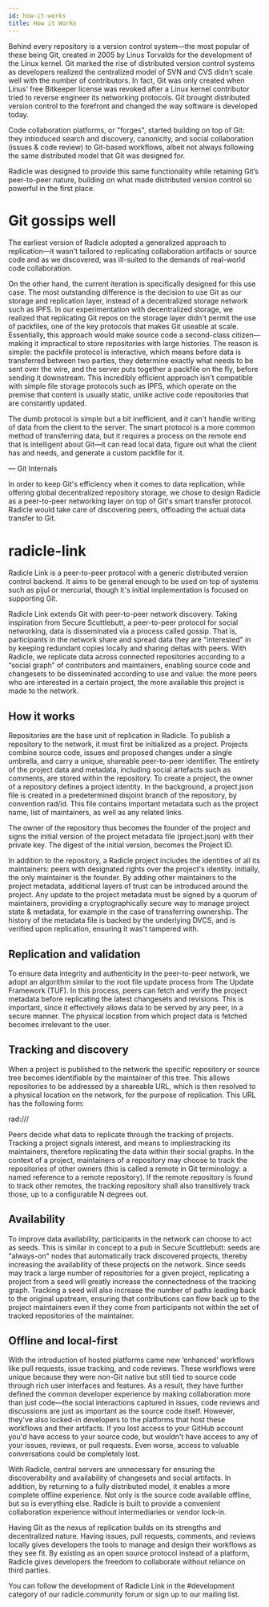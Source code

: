 ```yaml
---
id: how-it-works
title: How it Works
---
```


Behind every repository is a version control system—the most popular of these being Git, created in 2005 by Linus Torvalds for the development of the Linux kernel. Git marked the rise of distributed version control systems as developers realized the centralized model of SVN and CVS didn't scale well with the number of contributors. In fact, Git was only created when Linus’ free Bitkeeper license was revoked after a Linux kernel contributor tried to reverse engineer its networking protocols. Git brought distributed version control to the forefront and changed the way software is developed today.

Code collaboration platforms, or "forges", started building on top of Git: they introduced search and discovery, canonicity, and social collaboration (issues & code review) to Git-based workflows, albeit not always following the same distributed model that Git was designed for.

Radicle was designed to provide this same functionality while retaining Git’s peer-to-peer nature, building on what made distributed version control so powerful in the first place.

# Git gossips well

The earliest version of Radicle adopted a generalized approach to replication—it wasn’t tailored to replicating collaboration artifacts or source code and as we discovered, was ill-suited to the demands of real-world code collaboration.

On the other hand, the current iteration is specifically designed for this use case. The most outstanding difference is the decision to use Git as our storage and replication layer, instead of a decentralized storage network such as IPFS. In our experimentation with decentralized storage, we realized that replicating Git repos on the storage layer didn't permit the use of packfiles, one of the key protocols that makes Git useable at scale. Essentially, this approach would make source code a second-class citizen— making it impractical to store repositories with large histories. The reason is simple: the packfile protocol is interactive, which means before data is transferred between two parties, they determine exactly what needs to be sent over the wire, and the server puts together a packfile on the fly, before sending it downstream. This incredibly efficient approach isn't compatible with simple file storage protocols such as IPFS, which operate on the premise that content is usually static, unlike active code repositories that are constantly updated.

   The dumb protocol is simple but a bit inefficient, and it can't handle writing of data from the client to the server. The smart protocol is a more common method of transferring data, but it requires a process on the remote end that is intelligent about Git—it can read local data, figure out what the client has and needs, and generate a custom packfile for it.

   — Git Internals

In order to keep Git's efficiency when it comes to data replication, while offering global decentralized repository storage, we chose to design Radicle as a peer-to-peer networking layer on top of Git's smart transfer protocol. Radicle would take care of discovering peers, offloading the actual data transfer to Git.

# radicle-link

Radicle Link is a peer-to-peer protocol with a generic distributed version control backend. It aims to be general enough to be used on top of systems such as pijul or mercurial, though it's initial implementation is focused on supporting Git.

Radicle Link extends Git with peer-to-peer network discovery. Taking inspiration from Secure Scuttlebutt, a peer-to-peer protocol for social networking, data is disseminated via a process called gossip. That is, participants in the network share and spread data they are "interested" in by keeping redundant copies locally and sharing deltas with peers. With Radicle, we replicate data across connected repositories according to a “social graph” of contributors and maintainers, enabling source code and changesets to be disseminated according to use and value: the more peers who are interested in a certain project, the more available this project is made to the network.

## How it works

Repositories are the base unit of replication in Radicle. To publish a repository to the network, it must first be initialized as a project. Projects combine source code, issues and proposed changes under a single umbrella, and carry a unique, shareable peer-to-peer identifier. The entirety of the project data and metadata, including social artefacts such as comments, are stored within the repository. To create a project, the owner of a repository defines a project identity. In the background, a project.json file is created in a predetermined disjoint branch of the repository, by convention rad/id. This file contains important metadata such as the project name, list of maintainers, as well as any related links.

The owner of the repository thus becomes the founder of the project and signs the initial version of the project metadata file (project.json) with their private key. The digest of the initial version, becomes the Project ID.

In addition to the repository, a Radicle project includes the identities of all its maintainers: peers with designated rights over the project's identity. Initially, the only maintainer is the founder. By adding other maintainers to the project metadata, additional layers of trust can be introduced around the project. Any update to the project metadata must be signed by a quorum of maintainers, providing a cryptographically secure way to manage project state & metadata, for example in the case of transferring ownership. The history of the metadata file is backed by the underlying DVCS, and is verified upon replication, ensuring it was't tampered with.

## Replication and validation

To ensure data integrity and authenticity in the peer-to-peer network, we adopt an algorithm similar to the root file update process from The Update Framework (TUF). In this process, peers can fetch and verify the project metadata before replicating the latest changesets and revisions. This is important, since it effectively allows data to be served by any peer, in a secure manner. The physical location from which project data is fetched becomes irrelevant to the user.

## Tracking and discovery

When a project is published to the network the specific repository or source tree becomes identifiable by the maintainer of this tree. This allows repositories to be addressed by a shareable URL, which is then resolved to a physical location on the network, for the purpose of replication. This URL has the following form:

rad://<project-id>/<maintainer-id>

Peers decide what data to replicate through the tracking of projects. Tracking a project signals interest, and means to impliestracking its maintainers, therefore replicating the data within their social graphs. In the context of a project, maintainers of a repository may choose to track the repositories of other owners (this is called a remote in Git terminology: a named reference to a remote repository). If the remote repository is found to track other remotes, the tracking repository shall also transitively track those, up to a configurable N degrees out.

## Availability

To improve data availability, participants in the network can choose to act as seeds. This is similar in concept to a pub in Secure Scuttlebutt: seeds are "always-on" nodes that automatically track discovered projects, thereby increasing the availability of these projects on the network. Since seeds may track a large number of repositories for a given project, replicating a project from a seed will greatly increase the connectedness of the tracking graph. Tracking a seed will also increase the number of paths leading back to the original upstream, ensuring that contributions can flow back up to the project maintainers even if they come from participants not within the set of tracked repositories of the maintainer.

## Offline and local-first

With the introduction of hosted platforms came new ‘enhanced’ workflows like pull requests, issue tracking, and code reviews. These workflows were unique because they were non-Git native but still tied to source code through rich user interfaces and features. As a result, they have further defined the common developer experience by making collaboration more than just code—the social interactions captured in issues, code reviews and discussions are just as important as the source code itself. However, they've also locked-in developers to the platforms that host these workflows and their artifacts. If you lost access to your GitHub account you'd have access to your source code, but wouldn't have access to any of your issues, reviews, or pull requests. Even worse, access to valuable conversations could be completely lost.

With Radicle, central servers are unnecessary for ensuring the discoverability and availability of changesets and social artifacts. In addition, by returning to a fully distributed model, it enables a more complete offline experience. Not only is the source code available offline, but so is everything else. Radicle is built to provide a convenient collaboration experience without intermediaries or vendor lock-in.

Having Git as the nexus of replication builds on its strengths and decentralized nature. Having issues, pull requests, comments, and reviews locally gives developers the tools to manage and design their workflows as they see fit. By existing as an open source protocol instead of a platform, Radicle gives developers the freedom to collaborate without reliance on third parties.

You can follow the development of Radicle Link in the #development category of our radicle.community forum or sign up to our mailing list.

